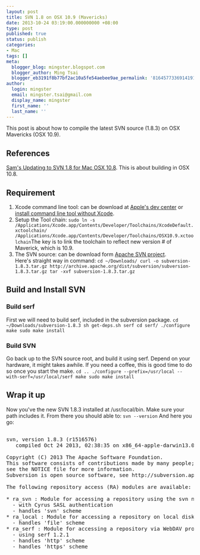 ```yaml
---
layout: post
title: SVN 1.8 on OSX 10.9 (Mavericks)
date: 2013-10-24 03:19:00.000000000 +08:00
type: post
published: true
status: publish
categories:
- Mac
tags: []
meta:
  blogger_blog: mingster.blogspot.com
  blogger_author: Ming Tsai
  blogger_eb3191f8b77bf2ac10a5fe54aebee9ae_permalink: '8164577336914191581'
author:
  login: mingster
  email: mingster.tsai@gmail.com
  display_name: mingster
  first_name: ''
  last_name: ''
---
```

<p>This post is about how to compile the latest SVN source (1.8.3) on OSX Mavericks (OSX 10.9).<br />
<h2>References</h2>
<p><a href="http://samoldak.com/updating-to-svn-1-8-for-mac-os-x-10-8/">Sam's Updating to SVN 1.8 for Mac OSX 10.8</a>. This is about building in OSX 10.8.<br />
<h2>Requirement</h2>
<ol>
<li>Xcode command line tool: can be download at <a href="https://developer.apple.com/downloads/index.action" target="_blank">Apple's dev center</a> or <a href="http://www.computersnyou.com/2025/2013/06/install-command-line-tools-in-osx-10-9-mavericks-how-to/" target="_blank">install command line tool without Xcode</a>.</li>
<li>Setup the Tool chain: <code>sudo ln -s /Applications/Xcode.app/Contents/Developer/Toolchains/XcodeDefault.xctoolchain/ /Applications/Xcode.app/Contents/Developer/Toolchains/OSX10.9.xctoolchain</code>The key is to link the toolchain to reflect new version # of Maverick, which is 10.9. </li>
<li>The SVN source: can be download form <a href="http://subversion.apache.org/download/" target="_blank">Apache SVN project</a>.<br />Here's straight way in command: <code>cd ~/Downloads/ curl -o subversion-1.8.3.tar.gz http://archive.apache.org/dist/subversion/subversion-1.8.3.tar.gz tar -xvf subversion-1.8.3.tar.gz</code></li>
</ol>
<h2>Build and Install SVN</h2>
<h3>Build serf</h3>
<p>First we will need to build serf, included in the subversion package. <code>cd ~/Downloads/subversion-1.8.3 sh get-deps.sh serf cd serf/ ./configure make sudo make install </code><br />
<h3>Build SVN</h3>
<p>Go back up to the SVN source root, and build it using serf.  Depend on your hardware, it might takes awhile.  If you need a coffee, this is good time to do so once you start the make. <code>cd .. ./configure --prefix=/usr/local --with-serf=/usr/local/serf make sudo make install</code><br />
<h2>Wrap it up</h2>
<p>Now you've the new SVN 1.8.3 installed at /usr/local/bin.  Make sure your path includes it. From there you should able to: <code>svn --version</code> And here you go:
<pre><br />svn, version 1.8.3 (r1516576)<br />   compiled Oct 24 2013, 02:38:35 on x86_64-apple-darwin13.0.0<br /><br />Copyright (C) 2013 The Apache Software Foundation.<br />This software consists of contributions made by many people;<br />see the NOTICE file for more information.<br />Subversion is open source software, see http://subversion.apache.org/<br /><br />The following repository access (RA) modules are available:<br /><br />* ra_svn : Module for accessing a repository using the svn network protocol.<br />  - with Cyrus SASL authentication<br />  - handles 'svn' scheme<br />* ra_local : Module for accessing a repository on local disk.<br />  - handles 'file' scheme<br />* ra_serf : Module for accessing a repository via WebDAV protocol using serf.<br />  - using serf 1.2.1<br />  - handles 'http' scheme<br />  - handles 'https' scheme<br /></pre>
